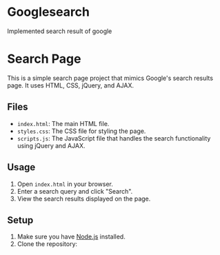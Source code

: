 # Googlesearch
Implemented search result of google
# Search Page

This is a simple search page project that mimics Google's search results page. It uses HTML, CSS, jQuery, and AJAX.

## Files

- `index.html`: The main HTML file.
- `styles.css`: The CSS file for styling the page.
- `scripts.js`: The JavaScript file that handles the search functionality using jQuery and AJAX.

## Usage

1. Open `index.html` in your browser.
2. Enter a search query and click "Search".
3. View the search results displayed on the page.

## Setup

1. Make sure you have [Node.js](https://nodejs.org/) installed.
2. Clone the repository:
